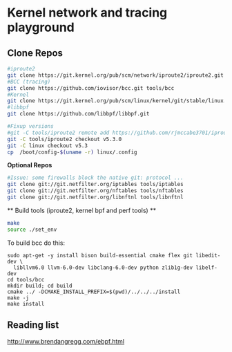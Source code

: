 # Kernel network and tracing playground


## Clone Repos

```bash
#iproute2
git clone https://git.kernel.org/pub/scm/network/iproute2/iproute2.git tools/iproute2
#BCC (tracing)
git clone https://github.com/iovisor/bcc.git tools/bcc
#Kernel
git clone https://git.kernel.org/pub/scm/linux/kernel/git/stable/linux.git
#libbpf
git clone https://github.com/libbpf/libbpf.git

#Fixup versions
#git -C tools/iproute2 remote add https://github.com/rjmccabe3701/iproute2.git
git -C tools/iproute2 checkout v5.3.0
git -C linux checkout v5.3
cp  /boot/config-$(uname -r) linux/.config

```

**Optional Repos**

```bash
#Issue: some firewalls block the native git: protocol ...
git clone git://git.netfilter.org/iptables tools/iptables
git clone git://git.netfilter.org/nftables tools/nftables
git clone git://git.netfilter.org/libnftnl tools/libnftnl
```


** Build tools (iproute2, kernel bpf and perf tools) **

```bash
make
source ./set_env
```


To build bcc do this:

```
sudo apt-get -y install bison build-essential cmake flex git libedit-dev \
  libllvm6.0 llvm-6.0-dev libclang-6.0-dev python zlib1g-dev libelf-dev
cd tools/bcc
mkdir build; cd build
cmake ../ -DCMAKE_INSTALL_PREFIX=$(pwd)/../../../install
make -j
make install
```


## Reading list

http://www.brendangregg.com/ebpf.html
